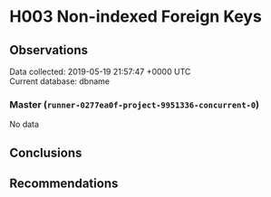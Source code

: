 # H003 Non-indexed Foreign Keys #

## Observations ##
Data collected: 2019-05-19 21:57:47 +0000 UTC  
Current database: dbname  

### Master (`runner-0277ea0f-project-9951336-concurrent-0`) ###


No data


## Conclusions ##


## Recommendations ##

